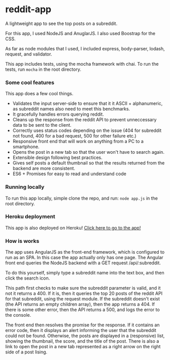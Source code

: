 # reddit-app
A lightweight app to see the top posts on a subreddit.

For this app, I used NodeJS and AnuglarJS. I also used Boostrap for the CSS.

As far as node modules that I used, I included express, body-parser, lodash, request, and validator.

This app includes tests, using the mocha framework with chai. To run the tests, run `mocha` in the root directory.

### Some cool features
This app does a few cool things.
* Validates the input server-side to ensure that it it ASCII + alphanumeric, as subreddit names also need to meet this benchmarks.
* It gracefully handles errors querying reddit.
* Cleans up the response from the reddit API to prevent unneccessary data to be sent to the client.
* Correctly uses status codes depending on the issue (404 for subreddit not found, 400 for a bad request, 500 for other failure etc.)
* Responsive front end that will work on anything from a PC to a smartphone.
* Opens the post in a new tab so that the user won't have to search again.
* Extensible design following best practices.
* Gives self posts a default thumbnail so that the results returned from the backend are more consistent.
* ES6 + Promises for easy to read and understand code

### Running locally
To run this app locally, simple clone the repo, and run: `node app.js` in the root directory.

### Heroku deployment
This app is also deployed on Heroku!
[Click here to go to the app!](https://reddit-view.herokuapp.com)

### How is works
The app uses AngularJS as the front-end framework, which is configured to run as an SPA. In this case the app actually only has one page. The Angular front end queries the NodeJS backend with a GET request /api/:subreddit.

To do this yourself, simply type a subreddit name into the text box, and then click the search icon.

This path first checks to make sure the subreddit parameter is valid, and it not it returns a 400.
If it is, then it queries the top 20 posts of the reddit API for that subreddit, using the request module.
If the subreddit doesn't exist (the API returns an empty children array), then the app returns a 404.
If there is some other error, then the API returns a 500, and logs the error to the console.

The front end then resolves the promise for the response. 
If it contains an error code, then it displays an alert informing the user that the subreddit could not be found.
Otherwise, the posts are displayed in a (responsive) list, showing the thumbnail, the score, and the title of the post.
There is also a link to open the post in a new tab represented as a right arrow on the right side of a post lising.



